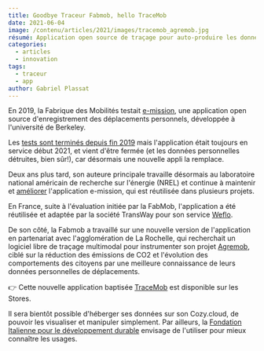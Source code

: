 ```yaml
---
title: Goodbye Traceur Fabmob, hello TraceMob
date: 2021-06-04
image: /contenu/articles/2021/images/tracemob_agremob.jpg
résumé: Application open source de traçage pour auto-produire les données d'usages et permettre à l'utilisateur de les gérer
categories: 
  - articles
  - innovation
tags: 
  - traceur
  - app
author: Gabriel Plassat
---
```


En 2019, la Fabrique des Mobilités testait [e-mission](https://e-mission.readthedocs.io/en/latest/), une application open source d'enregistrement des déplacements personnels, développée à l'université de Berkeley.

Les [tests sont terminés depuis fin 2019](https://lafabriquedesmobilites.fr/tracemob#16.evaluation-de-la-phase-2) mais l'application était toujours en service début 2021, et vient d'être fermée (et les données personnelles détruites, bien sûr!), car désormais une nouvelle appli la remplace.

Deux ans plus tard, son auteure principale travaille désormais au laboratoire national américain de recherche sur l'énergie (NREL) et continue à maintenir et [améliorer](https://play.google.com/store/apps/details?id=edu.berkeley.eecs.embase&hl=en_US&gl=US) l'application e-mission, qui est réutilisée dans plusieurs projets.

En France, suite à l'évaluation initiée par la FabMob, l'application a été réutilisée et adaptée par la société TransWay pour son service [Weflo](https://www.weflo.fr/).

De son côté, la Fabmob a travaillé sur une nouvelle version de l'application en partenariat avec l'agglomération de La Rochelle, qui recherchait un logiciel libre de traçage multimodal pour instrumenter son projet [Agremob](https://agremob.com/), ciblé sur la réduction des émissions de CO2 et l'évolution des comportements des citoyens par une meilleure connaissance de leurs données personnelles de déplacements.

:point_right: Cette nouvelle application baptisée [TraceMob](https://lafabriquedesmobilites.fr/tracemob) est disponible sur les Stores. 

Il sera bientôt possible d'héberger ses données sur son Cozy.cloud, de pouvoir les visualiser et manipuler simplement. Par ailleurs, la [Fondation Italienne pour le développement durable](fondazionesvilupposostenibile.org/) envisage de l'utiliser pour mieux connaître les usages.

